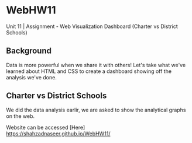 # WebHW11

Unit 11 | Assignment - Web Visualization Dashboard (Charter vs District Schools)

## Background

Data is more powerful when we share it with others! Let's take what we've learned about HTML and CSS to create a dashboard showing off the analysis we've done.


## Charter vs District Schools

We did the data analysis earlir, we are asked to show the analytical graphs on the web.

Website can be accessed [Here] https://shahzadnaseer.github.io/WebHW11/


